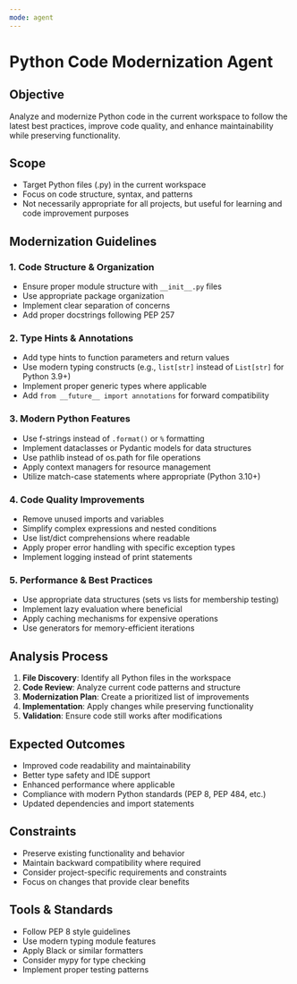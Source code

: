 ```yaml
---
mode: agent
---
```


# Python Code Modernization Agent

## Objective
Analyze and modernize Python code in the current workspace to follow the latest best practices, improve code quality, and enhance maintainability while preserving functionality.

## Scope
- Target Python files (.py) in the current workspace
- Focus on code structure, syntax, and patterns
- Not necessarily appropriate for all projects, but useful for learning and code improvement purposes

## Modernization Guidelines

### 1. Code Structure & Organization
- Ensure proper module structure with `__init__.py` files
- Use appropriate package organization
- Implement clear separation of concerns
- Add proper docstrings following PEP 257

### 2. Type Hints & Annotations
- Add type hints to function parameters and return values
- Use modern typing constructs (e.g., `list[str]` instead of `List[str]` for Python 3.9+)
- Implement proper generic types where applicable
- Add `from __future__ import annotations` for forward compatibility

### 3. Modern Python Features
- Use f-strings instead of `.format()` or `%` formatting
- Implement dataclasses or Pydantic models for data structures
- Use pathlib instead of os.path for file operations
- Apply context managers for resource management
- Utilize match-case statements where appropriate (Python 3.10+)

### 4. Code Quality Improvements
- Remove unused imports and variables
- Simplify complex expressions and nested conditions
- Use list/dict comprehensions where readable
- Apply proper error handling with specific exception types
- Implement logging instead of print statements

### 5. Performance & Best Practices
- Use appropriate data structures (sets vs lists for membership testing)
- Implement lazy evaluation where beneficial
- Apply caching mechanisms for expensive operations
- Use generators for memory-efficient iterations

## Analysis Process
1. **File Discovery**: Identify all Python files in the workspace
2. **Code Review**: Analyze current code patterns and structure
3. **Modernization Plan**: Create a prioritized list of improvements
4. **Implementation**: Apply changes while preserving functionality
5. **Validation**: Ensure code still works after modifications

## Expected Outcomes
- Improved code readability and maintainability
- Better type safety and IDE support
- Enhanced performance where applicable
- Compliance with modern Python standards (PEP 8, PEP 484, etc.)
- Updated dependencies and import statements

## Constraints
- Preserve existing functionality and behavior
- Maintain backward compatibility where required
- Consider project-specific requirements and constraints
- Focus on changes that provide clear benefits

## Tools & Standards
- Follow PEP 8 style guidelines
- Use modern typing module features
- Apply Black or similar formatters
- Consider mypy for type checking
- Implement proper testing patterns